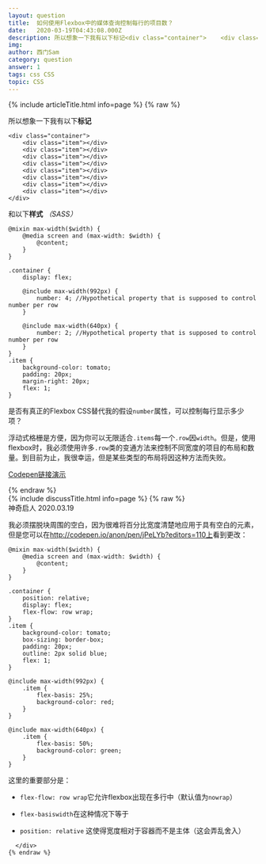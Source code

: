 ```yaml
---
layout: question
title:  如何使用Flexbox中的媒体查询控制每行的项目数？
date:   2020-03-19T04:43:08.000Z
description: 所以想象一下我有以下标记<div class="container">    <div class="item"></div>    <div c...
img: 
author: 西门Sam
category: question
answer: 1
tags: css CSS
topic: CSS
---
```

<div class="article-root">
  <div class="article">
    {% include articleTitle.html info=page %}
    {% raw %}
    <div class="article-content"><p><font style="vertical-align: inherit;"><font style="vertical-align: inherit;">所以想象一下我有以下</font></font><strong><font style="vertical-align: inherit;"><font style="vertical-align: inherit;">标记</font></font></strong></p>

<pre><code>&lt;div class="container"&gt;<font></font>
    &lt;div class="item"&gt;&lt;/div&gt;<font></font>
    &lt;div class="item"&gt;&lt;/div&gt;<font></font>
    &lt;div class="item"&gt;&lt;/div&gt;<font></font>
    &lt;div class="item"&gt;&lt;/div&gt;<font></font>
    &lt;div class="item"&gt;&lt;/div&gt;<font></font>
    &lt;div class="item"&gt;&lt;/div&gt;<font></font>
    &lt;div class="item"&gt;&lt;/div&gt;<font></font>
    &lt;div class="item"&gt;&lt;/div&gt;<font></font>
&lt;/div&gt;<font></font>
</code></pre>

<p><font style="vertical-align: inherit;"><font style="vertical-align: inherit;">和以下</font></font><strong><font style="vertical-align: inherit;"><font style="vertical-align: inherit;">样式</font></font></strong> <em><font style="vertical-align: inherit;"><font style="vertical-align: inherit;">（SASS）</font></font></em></p>

<pre><code>@mixin max-width($width) {<font></font>
    @media screen and (max-width: $width) {<font></font>
        @content;<font></font>
    }<font></font>
}<font></font>
<font></font>
.container {<font></font>
    display: flex;<font></font>
<font></font>
    @include max-width(992px) {<font></font>
        number: 4; //Hypothetical property that is supposed to control number per row<font></font>
    }<font></font>
<font></font>
    @include max-width(640px) {<font></font>
        number: 2; //Hypothetical property that is supposed to control number per row<font></font>
    }<font></font>
}<font></font>
.item {<font></font>
    background-color: tomato;<font></font>
    padding: 20px;<font></font>
    margin-right: 20px;<font></font>
    flex: 1;<font></font>
}<font></font>
</code></pre>

<p><font style="vertical-align: inherit;"><font style="vertical-align: inherit;">是否有真正的Flexbox CSS替代我的假设</font></font><code>number</code><font style="vertical-align: inherit;"><font style="vertical-align: inherit;">属性，可以控制每行显示多少项？</font></font></p>

<p><font style="vertical-align: inherit;"><font style="vertical-align: inherit;">浮动式格栅是方便，因为你可以无限适合</font></font><code>.items</code><font style="vertical-align: inherit;"><font style="vertical-align: inherit;">每一个</font></font><code>.row</code><font style="vertical-align: inherit;"><font style="vertical-align: inherit;">因</font></font><code>width</code><font style="vertical-align: inherit;"><font style="vertical-align: inherit;">。</font><font style="vertical-align: inherit;">但是，使用flexbox时，我必须使用许多</font></font><code>.row</code><font style="vertical-align: inherit;"><font style="vertical-align: inherit;">类的</font><font style="vertical-align: inherit;">变通方法</font><font style="vertical-align: inherit;">来控制不同宽度的项目的布局和数量。</font><font style="vertical-align: inherit;">到目前为止，我很幸运，但是某些类型的布局将因这种方法而失败。</font></font></p>

<p><a href="http://codepen.io/knitevision1/pen/yNRozO?editors=110" rel="noreferrer"><font style="vertical-align: inherit;"><font style="vertical-align: inherit;">Codepen链接演示</font></font></a></p></div>
    {% endraw %}
  </div>

  <div class="discuss-wrapper">
    {% include discussTitle.html info=page %}
    {% raw %}
    <div class="discuss-item">
        <div class="discuss-parent">
          <div class="discuss-meta">
            <span class="discuss-user">神奇启人</span>
            <span class="discuss-time">2020.03.19</span>
          </div>
          <div class="discuss-comment"><p><font style="vertical-align: inherit;"><font style="vertical-align: inherit;">我必须摆脱块周围的空白，因为很难将百分比宽度清楚地应用于具有空白的元素，但是您可以在</font></font><a href="http://codepen.io/anon/pen/jPeLYb?editors=110"><font style="vertical-align: inherit;"><font style="vertical-align: inherit;">http://codepen.io/anon/pen/jPeLYb?editors=110上</font></font></a><font style="vertical-align: inherit;"><font style="vertical-align: inherit;">看到更改</font><font style="vertical-align: inherit;">：</font></font></p>

<pre><code>@mixin max-width($width) {<font></font>
    @media screen and (max-width: $width) {<font></font>
        @content;<font></font>
    }<font></font>
}<font></font>
<font></font>
.container {<font></font>
    position: relative;<font></font>
    display: flex;<font></font>
    flex-flow: row wrap;<font></font>
}<font></font>
.item {<font></font>
    background-color: tomato;<font></font>
    box-sizing: border-box;<font></font>
    padding: 20px;<font></font>
    outline: 2px solid blue;<font></font>
    flex: 1;<font></font>
}<font></font>
<font></font>
@include max-width(992px) {<font></font>
    .item {<font></font>
        flex-basis: 25%;<font></font>
        background-color: red;<font></font>
    }<font></font>
}<font></font>
<font></font>
@include max-width(640px) {<font></font>
    .item {<font></font>
        flex-basis: 50%;<font></font>
        background-color: green;<font></font>
    }<font></font>
}<font></font>
</code></pre>

<p><font style="vertical-align: inherit;"><font style="vertical-align: inherit;">这里的重要部分是：</font></font></p>

<ul>
<li><p><code>flex-flow: row wrap</code><font style="vertical-align: inherit;"><font style="vertical-align: inherit;">它允许flexbox出现在多行中（默认值为</font></font><code>nowrap</code><font style="vertical-align: inherit;"><font style="vertical-align: inherit;">）</font></font></p></li>
<li><p><code>flex-basis</code><font style="vertical-align: inherit;"></font><code>width</code><font style="vertical-align: inherit;"><font style="vertical-align: inherit;">在这种情况下</font><font style="vertical-align: inherit;">等于</font></font></p></li>
<li><p><code>position: relative</code><font style="vertical-align: inherit;"><font style="vertical-align: inherit;"> 这使得宽度相对于容器而不是主体（这会弄乱舍入）</font></font></p></li>
</ul></div>
        </div>
        
      </div>
    {% endraw %}
  </div>
<div>
